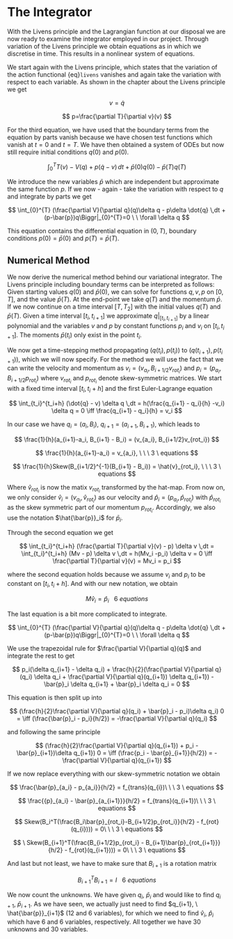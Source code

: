 # The Integrator
With the Livens principle and the Lagrangian function at our disposal we are now ready to examine the integrator
employed in our project. Through variation of the Livens principle we obtain equations as in [](#livensprinciple)
which we discretise in time. This results in a nonlinear system of equations.

We start again with the Livens principle, which states that the variation of the action functional {eq}`livens` vanishes and again take the variation with respect to each variable.
As shown in the chapter about the Livens principle we get

$$ v=\dot{q}$$

$$ p=\frac{\partial T}{\partial v}(v) $$

For the third equation, we have used that the boundary terms from the equation by parts vanish because we have chosen test functions which vanish at $t=0$ and $t=T$.
We have then obtained a system of ODEs but now still require initial conditions $q(0)$ and $p(0)$.

$$
\int_{0}^{T} T(v) - V(q) + p(\dot{q} - v) \,dt + \bar{p}(0)q(0) - \bar{p}(T)q(T)
$$

We introduce the new variables $\bar{p}$ which are independent but approximate the same function $p$. If we now - again - take the variation with respect to $q$ and integrate by parts we get

$$
\int_{0}^{T} (\frac{\partial V}{\partial q}(q)\delta q - p\delta \dot{q} \,dt + (p-\bar{p})q\Biggr|_{0}^{T}=0 \ \ \forall \delta q
$$

This equation contains the differential equation in $(0, T)$, boundary conditions $p(0)=\bar{p}(0)$ and $p(T)=\bar{p}(T)$.

## Numerical Method
We now derive the numerical method behind our variational integrator.
The Livens principle including boundary terms can be interpreted as follows:
Given starting values $q(0)$ and $\bar{p}(0)$, we can solve for functions $q, v, p$ on $[0, T]$, and the value $\bar{p}(T)$.
At the end-point we take $q(T)$ and the momentum $\bar{p}$. If we now continue on a time interval $[T, T_2]$ with the initial values $q(T)$ and $\bar{p}(T)$.
Given a time interval $[t_i, t_{i+1}]$ we approximate $q\biggr|_{[t_i, t_{i+1}]}$ by a linear polynomial and the variables $v$ and $p$ by constant functions $p_i$ and $v_i$ on $[t_i, t_{i+1}]$. The moments $\bar{p}(t_i)$ only exist in the point $t_i$.

We now get a time-stepping method propagating $(q(t_i), p(t_i))$ to $(q(t_{i+1}), p(t_{i+1}))$, which we will now specify.
For the method we will use the fact that we can write the velocity and momentum as $v_i = (v_{a_i}, B_{i+1/2}v_{rot_i})$ and $p_i = (p_{a_i}, B_{i+1/2}p_{rot_i})$ where $v_{rot_i}$ and $p_{rot_i}$ denote skew-symmetric matrices.
We start with a fixed time interval $[t_i, t_i +h]$ and the first Euler-Lagrange equation

$$
\int_{t_i}^{t_i+h} (\dot{q} - v) \delta q \,dt = h(\frac{q_{i+1} - q_i}{h} -v_i) \delta q = 0 \iff \frac{q_{i+1} - q_i}{h} = v_i
$$

In our case we have $q_i = (a_i, B_i), \ q_{i+1} = (a_{i+1}, B_{i+1})$, which leads to

$$
\frac{1}{h}(a_{i+1}-a_i, B_{i+1} - B_i) = (v_{a_i}, B_{i+1/2}v_{rot_i})
$$

$$
\frac{1}{h}(a_{i+1}-a_i) = v_{a_i}, \ \ \ 3 \ equations
$$

$$
\frac{1}{h}Skew(B_{i+1/2}^{-1}(B_{i+1} - B_i)) = \hat{v}_{rot_i}, \ \ \ 3 \ equations
$$

Where $\hat{v}_{rot_i}$ is now the matix $v_{rot_i}$ transformed by the hat-map. From now on, we only consider $\hat{v}_i = (v_{a_i}, \hat{v}_{rot_i})$ as our velocity and $\hat{p}_i = (p_{a_i}, \hat{p}_{rot_i})$ with $\hat{p}_{rot_i}$ as the skew symmetric part of our momentum $p_{rot_i}$.
Accordingly, we also use the notation $\hat{\bar{p}}_i$ for $\bar{p}_i$.

Through the second equation we get

$$
\int_{t_i}^{t_i+h} (\frac{\partial T}{\partial v}(v) - p) \delta v \,dt = \int_{t_i}^{t_i+h} (Mv - p) \delta v \,dt = h(Mv_i -p_i) \delta v = 0 \iff \frac{\partial T}{\partial v}(v) = Mv_i = p_i
$$

where the second equation holds because we assume $v_i$ and $p_i$ to be constant on $[t_i, t_i +h]$. And with our new notation, we obtain

$$
M\hat{v}_i = \hat{p}_i\ \ \ 6 \ equations
$$


The last equation is a bit more complicated to integrate.

$$
\int_{0}^{T} (\frac{\partial V}{\partial q}(q)\delta q - p\delta \dot{q} \,dt + (p-\bar{p})q\Biggr|_{0}^{T}=0 \ \ \forall \delta q
$$

We use the trapezoidal rule for $\frac{\partial V}{\partial q}(q)$ and integrate the rest to get

$$
p_i(\delta q_{i+1} - \delta q_i) + \frac{h}{2}(\frac{\partial V}{\partial q}(q_i) \delta q_i + \frac{\partial V}{\partial q}(q_{i+1}) \delta q_{i+1}) - \bar{p}_i \delta q_{i+1} + \bar{p}_i \delta q_i = 0
$$

This equation is then split up into 

$$
(\frac{h}{2}\frac{\partial V}{\partial q}(q_i) + \bar{p}_i - p_i)\delta q_i) 0 = \iff (\frac{\bar{p}_i - p_i}{h/2}) = -\frac{\partial V}{\partial q}(q_i)
$$

and following the same principle

$$
(\frac{h}{2}\frac{\partial V}{\partial q}(q_{i+1}) + p_i - \bar{p}_{i+1})\delta q_{i+1}) 0 = \iff (\frac{p_i - \bar{p}_{i+1}}{h/2}) = -\frac{\partial V}{\partial q}(q_{i+1})
$$

If we now replace everything with our skew-symmetric notation we obtain

$$
\frac{\bar{p}_{a_i} - p_{a_i}}{h/2} = f_{trans}(q_{i})\ \ \ 3 \ equations
$$

$$
\frac{{p}_{a_i} - \bar{p}_{a_{i+1}}}{h/2} = f_{trans}(q_{i+1})\ \ \ 3 \ equations
$$

$$
Skew(B_i^T(\frac{B_i\bar{p}_{rot_i}-B_{i+1/2}p_{rot_i}}{h/2} - f_{rot}(q_{i}))) = 0\ \ \ 3 \ equations
$$

$$
\ Skew(B_{i+1}^T(\frac{B_{i+1/2}p_{rot_i} - B_{i+1}\bar{p}_{rot_{i+1}}}{h/2} - f_{rot}(q_{i+1}))) = 0\ \ \ 3 \ equations
$$

And last but not least, we have to make sure that $B_{i+1}$ is a rotation matrix

$$
B_{i+1}^T B_{i+1} = I\ \ \ 6 \ equations
$$

We now count the unknowns. We have given $q_i, \ \bar{p}_i$ and would like to find $q_{i+1}, \ \bar{p}_{i+1}$.
As we have seen, we actually just need to find $q_{i+1}, \ \hat{\bar{p}}_{i+1}$ ($12$ and $6$ variables), for which we need to find $\hat{v}_i, \ \hat{p}_i$ which have $6$ and $6$ variables, respectively.
All together we have $30$ unknowns and $30$ variables.
